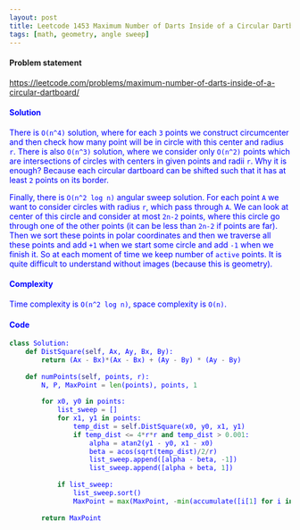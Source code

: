 ```yaml
---
layout: post
title: Leetcode 1453 Maximum Number of Darts Inside of a Circular Dartboard
tags: [math, geometry, angle sweep]
---
```


#### Problem statement

<a href="https://leetcode.com/problems/maximum-number-of-darts-inside-of-a-circular-dartboard/"> <font color = blue>https://leetcode.com/problems/maximum-number-of-darts-inside-of-a-circular-dartboard/

#### Solution
There is `O(n^4)` solution, where for each `3` points we construct circumcenter and then check how many point will be in circle with this center and radius `r`. There is also `O(n^3)` solution, where we consider only `O(n^2)` points which are intersections of circles with centers in given points and radii `r`. Why it is enough? Because each circular dartboard can be shifted such that it has at least `2` points on its border.

Finally, there is `O(n^2 log n)` angular sweep solution. For each point `A` we want to consider circles with radius `r`, which pass through `A`. We can look at center of this circle and consider at most `2n-2` points, where this circle go through one of the other points (it can be less than `2n-2` if points are far). Then we sort these points in polar coordinates and then we traverse all these points and add `+1` when we start some circle and add `-1` when we finish it. So at each moment of time we keep number of `active` points. It is quite difficult to understand without images (because this is geometry). 

#### Complexity
Time complexity is `O(n^2 log n)`, space complexity is `O(n)`.

#### Code
```python
class Solution:
    def DistSquare(self, Ax, Ay, Bx, By):
        return (Ax - Bx)*(Ax - Bx) + (Ay - By) * (Ay - By)
    
    def numPoints(self, points, r):
        N, P, MaxPoint = len(points), points, 1
        
        for x0, y0 in points:           
            list_sweep = []
            for x1, y1 in points:
                temp_dist = self.DistSquare(x0, y0, x1, y1)
                if temp_dist <= 4*r*r and temp_dist > 0.001:
                    alpha = atan2(y1 - y0, x1 - x0)
                    beta = acos(sqrt(temp_dist)/2/r)
                    list_sweep.append([alpha - beta, -1])
                    list_sweep.append([alpha + beta, 1])
            
            if list_sweep:
                list_sweep.sort()
                MaxPoint = max(MaxPoint, -min(accumulate([i[1] for i in list_sweep])) + 1)
                    
        return MaxPoint
```

